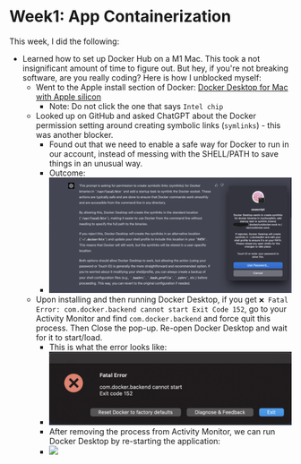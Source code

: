 # Week1: App Containerization

This week, I did the following:
- Learned how to set up Docker Hub on a M1 Mac. This took a not insignificant amount of time to figure out. But hey, if you're not breaking software, are you really coding? Here is how I unblocked myself:
    - Went to the Apple install section of Docker: [Docker Desktop for Mac with Apple silicon](https://docs.docker.com/desktop/install/mac-install/)
        - Note: Do not click the one that says `Intel chip`
    - Looked up on GitHub and asked ChatGPT about the Docker permission setting around creating symbolic links (`symlinks`) - this was another blocker. 
        - Found out that we need to enable a safe way for Docker to run in our account, instead of messing with the SHELL/PATH to save things in an unusual way.
        - Outcome: 
        - ![](../journal-media/week1/Docker-Desktop-symlinks-docker-binaries.png)
    - Upon installing and then running Docker Desktop, if you get `❌ Fatal Error: com.docker.backend cannot start Exit Code 152`, go to your Activity Monitor and find `com.docker.backend` and force quit this process. Then Close the pop-up. Re-open Docker Desktop and wait for it to start/load.
        - This is what the error looks like:
        - ![](../journal-media/week1/Fatal-error-com.docker.backend-cannot-start.png)
        - After removing the process from Activity Monitor, we can run Docker Desktop by re-starting the application:
        - ![](../journal-media/week1/Docker-Desktop.png)



